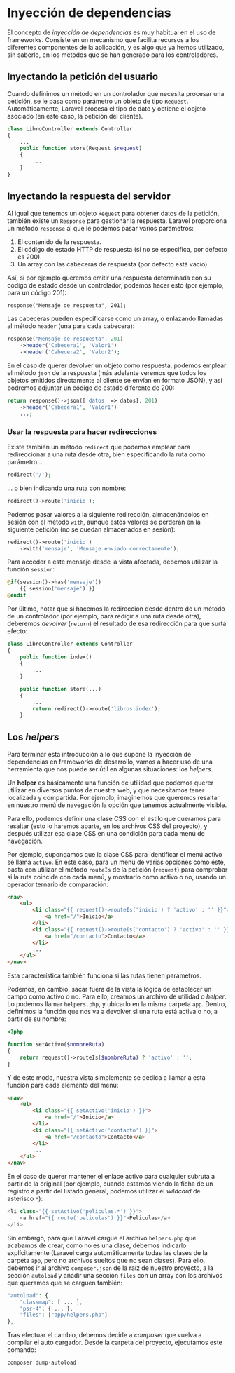 # Inyección de dependencias

El concepto de *inyección de dependencias* es muy habitual en el uso de frameworks. Consiste en un mecanismo que facilita recursos a los diferentes componentes de la aplicación, y es algo que ya hemos utilizado, sin saberlo, en los métodos que se han generado para los controladores.

## Inyectando la petición del usuario

Cuando definimos un método en un controlador que necesita procesar una petición, se le pasa como parámetro un objeto de tipo `Request`. Automáticamente, Laravel procesa el tipo de dato y obtiene el objeto asociado (en este caso, la petición del cliente).

```php
class LibroController extends Controller
{
    ...
    public function store(Request $request)
    {
        ...
    }
}
```

## Inyectando la respuesta del servidor

Al igual que tenemos un objeto `Request` para obtener datos de la petición, también existe un `Response` para gestionar la respuesta. Laravel proporciona un método `response` al que le podemos pasar varios parámetros:

1. El contenido de la respuesta.
2. El código de estado HTTP de respuesta (si no se especifica, por defecto es 200).
3. Un array con las cabeceras de respuesta (por defecto está vacío).

Así, si por ejemplo queremos emitir una respuesta determinada con su código de estado desde un controlador, podemos hacer esto (por ejemplo, para un código 201):

```html
response("Mensaje de respuesta", 201);
```

Las cabeceras pueden especificarse como un array, o enlazando llamadas al método `header` (una para cada cabecera):

```php
response("Mensaje de respuesta", 201)
    ->header('Cabecera1', 'Valor1')
    ->header('Cabecera2', 'Valor2');
```

En el caso de querer devolver un objeto como respuesta, podemos emplear el método `json` de la respuesta (más adelante veremos que todos los objetos emitidos directamente al cliente se envían en formato JSON), y así podremos adjuntar un código de estado diferente de 200:

```php
return response()->json(['datos' => datos], 201)
    ->header('Cabecera1', 'Valor1')
    ...;
```

### Usar la respuesta para hacer redirecciones

Existe también un método `redirect` que podemos emplear para redireccionar a una ruta desde otra, bien especificando la ruta como parámetro…

```php
redirect('/');
```

… o bien indicando una ruta con nombre:

```php
redirect()->route('inicio');
```

Podemos pasar valores a la siguiente redirección, almacenándolos en sesión con el método `with`, aunque estos valores se perderán en la siguiente petición (no se quedan almacenados en sesión):

```php
redirect()->route('inicio')
    ->with('mensaje', 'Mensaje enviado correctamente');
```

Para acceder a este mensaje desde la vista afectada, debemos utilizar la función `session`:

```php
@if(session()->has('mensaje'))
    {{ session('mensaje') }}
@endif
```

Por último, notar que si hacemos la redirección desde dentro de un método de un controlador (por ejemplo, para redigir a una ruta desde otra), deberemos *devolver* (`return`) el resultado de esa redirección para que surta efecto:

```php
class LibroController extends Controller
{
    public function index()
    {
        ...
    }

    public function store(...)
    {
        ...
        return redirect()->route('libros.index');
    }
```

## Los *helpers*

Para terminar esta introducción a lo que supone la inyección de dependencias en frameworks de desarrollo, vamos a hacer uso de una herramienta que nos puede ser útil en algunas situaciones: los *helpers*.

Un **helper** es básicamente una función de utilidad que podemos querer utilizar en diversos puntos de nuestra web, y que necesitamos tener localizada y compartida. Por ejemplo, imaginemos que queremos resaltar en nuestro menú de navegación la opción que tenemos actualmente visible.

Para ello, podemos definir una clase CSS con el estilo que queramos para resaltar (esto lo haremos aparte, en los archivos CSS del proyecto), y después utilizar esa clase CSS en una condición para cada menú de navegación.

Por ejemplo, supongamos que la clase CSS para identificar el menú activo se llama `activo`. En este caso, para un menú de varias opciones como éste, basta con utilizar el método `routeIs` de la petición (`request`) para comprobar si la ruta coincide con cada menú, y mostrarlo como activo o no, usando un operador ternario de comparación:

```html
<nav>
    <ul>
        <li class="{{ request()->routeIs('inicio') ? 'activo' : '' }}">
            <a href="/">Inicio</a>
        </li>
        <li class="{{ request()->routeIs('contacto') ? 'activo' : '' }}">
            <a href="/contacto">Contacto</a>
        </li>
        ...
    </ul>
</nav>
```

Esta característica también funciona si las rutas tienen parámetros.

Podemos, en cambio, sacar fuera de la vista la lógica de establecer un campo como activo o no. Para ello, creamos un archivo de utilidad o *helper*. Lo podemos llamar `helpers.php`, y ubicarlo en la misma carpeta `app`. Dentro, definimos la función que nos va a devolver si una ruta está activa o no, a partir de su nombre:

```php
<?php

function setActivo($nombreRuta)
{
    return request()->routeIs($nombreRuta) ? 'activo' : '';
}
```

Y de este modo, nuestra vista simplemente se dedica a llamar a esta función para cada elemento del menú:

```html
<nav>
    <ul>
        <li class="{{ setActivo('inicio') }}">
            <a href="/">Inicio</a>
        </li>
        <li class="{{ setActivo('contacto') }}">
            <a href="/contacto">Contacto</a>
        </li>
        ...
    </ul>
</nav>
```

En el caso de querer mantener el enlace activo para cualquier subruta a partir de la original (por ejemplo, cuando estamos viendo la ficha de un registro a partir del listado general, podemos utilizar el *wildcard* de asterisco `*`):

```php
<li class="{{ setActivo('peliculas.*') }}">
    <a href="{{ route('peliculas') }}">Peliculas</a>
</li>
```

Sin embargo, para que Laravel cargue el archivo `helpers.php` que acabamos de crear, como no es una clase, debemos indicarlo explícitamente (Laravel carga automáticamente todas las clases de la carpeta `app`, pero no archivos sueltos que no sean clases). Para ello, debemos ir al archivo `composer.json` de la raíz de nuestro proyecto, a la sección `autoload` y añadir una sección `files` con un array con los archivos que queramos que se carguen también:

```php
"autoload": {
    "classmap": [ ... ],
    "psr-4": { ... },
    "files": ["app/helpers.php"]
}, 
```

Tras efectuar el cambio, debemos decirle a *composer* que vuelva a compilar el auto cargador. Desde la carpeta del proyecto, ejecutamos este comando:

```php
composer dump-autoload
```
